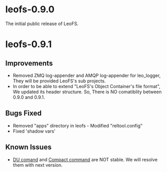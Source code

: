 leofs-0.9.0
===========
The initial public release of LeoFS.


leofs-0.9.1
===========

Improvements
-------------

* Removed ZMQ log-appender and AMQP log-appender for leo_logger, They will be provided LeoFS's sub projects.
* In order to be able to extend "LeoFS's Object Container's file format", We updated its header structure. So, There is NO comatiblity between 0.9.0 and 0.9.1.


Bugs Fixed
-----------

* Removed "apps" directory in leofs - Modified "reltool.config"
* Fixed 'shadow vars'


Known Issues
-------------

* [DU comand](http://www.leofs.org/docs/admin_guide.html#du-retrieve-a-number-of-objects-from-object-storage) and [Compact command](http://www.leofs.org/docs/admin_guide.html#compact-remove-logical-deleted-objects-and-metadata-from-object-storage-and-metadata-storage-respectively) are NOT stable. We will resolve them with next version.

